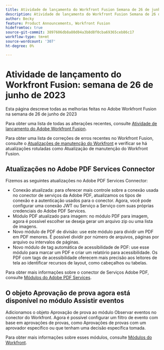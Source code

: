 ```yaml
---
title: Atividade de lançamento do Workfront Fusion Semana de 26 de junho de 2023
description: Atividade de lançamento do Workfront Fusion Semana de 26 de junho de 2023
author: Becky
feature: Product Announcements, Workfront Fusion
hidefromtoc: true
source-git-commit: 3897606db8a80d04a3b8d8f0cba69365ceb86c17
workflow-type: tm+mt
source-wordcount: '307'
ht-degree: 0%

---
```


# Atividade de lançamento do Workfront Fusion: semana de 26 de junho de 2023

Esta página descreve todas as melhorias feitas no Adobe Workfront Fusion na semana de 26 de junho de 2023

Para obter uma lista de todas as alterações recentes, consulte [Atividade de lançamento do Adobe Workfront Fusion](../../../product-announcements/product-releases/fusion-release-activity/fusion-release-activity.md).

Para obter uma lista de correções de erros recentes no Workfront Fusion, consulte o [Atualizações de manutenção do Workfront](https://experienceleague.adobe.com/docs/workfront-known-issues/releases/current-updates.html) e verificar se há atualizações rotuladas como Atualização de manutenção do Workfront Fusion.

## Atualizações no Adobe PDF Services Connector

Fizemos as seguintes atualizações no Adobe PDF Services Connector:

* Conexão atualizada: para oferecer mais controle sobre a conexão usada no conector de serviços da Adobe PDF, atualizamos os tipos de conexão e a autenticação usados para o conector. Agora, você pode configurar uma conexão JWT ou Serviço a Serviço com suas próprias credenciais do Adobe PDF Services.
* Módulo PDF atualizado para imagem: no módulo PDF para imagem, agora é possível escolher se deseja gerar um arquivo zip ou uma lista de imagens.
* Novo módulo de PDF de divisão: use este módulo para dividir um PDF em PDF menores. É possível dividir por número de arquivos, páginas por arquivo ou intervalos de páginas.
* Novo módulo de tag automática de acessibilidade de PDF: use esse módulo para marcar um PDF e criar um relatório para acessibilidade. Os PDF com tags de acessibilidade oferecem mais precisão aos leitores de tela ao identificar recursos de layout, como cabeçalhos ou tabelas.

Para obter mais informações sobre o conector de Serviços Adobe PDF, consulte [Módulos do Adobe PDF Services](/help/quicksilver/workfront-fusion/apps-and-their-modules/pdf-modules.md).

## O objeto Aprovação de prova agora está disponível no módulo Assistir eventos

Adicionamos o objeto Aprovação de prova ao módulo Observar eventos no conector do Workfront. Agora é possível configurar um filtro de evento com base em aprovações de provas, como Aprovações de provas com um aprovador específico ou que tenham uma decisão específica tomada.

Para obter mais informações sobre esses módulos, consulte [Módulos do Workfront](/help/quicksilver/workfront-fusion/apps-and-their-modules/workfront-modules.md#triggers).
